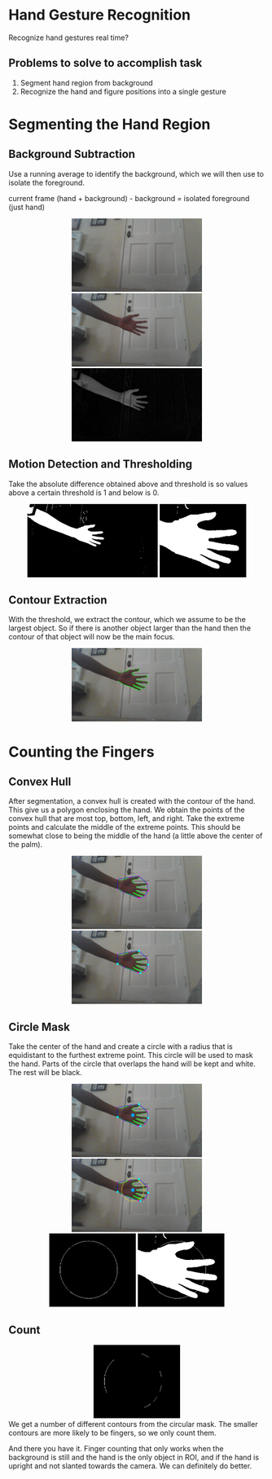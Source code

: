 # Hand Gesture Recognition
Recognize hand gestures real time?

## Problems to solve to accomplish task
1. Segment hand region from background
2. Recognize the hand and figure positions into a single gesture

# Segmenting the Hand Region
## Background Subtraction
Use a running average to identify the background, which we will then use to isolate the foreground.

current frame (hand + background) - background = isolated foreground (just hand)

<div align='center'>
    <img src='images/no_hand.JPG' width="256" height="144">
    <img src='images/yes_hand.JPG' width="256" height="144">
    <img src='images/diff.png' width="256" height="144">
</div>


## Motion Detection and Thresholding
Take the absolute difference obtained above and threshold is so values above a certain threshold is 1 and below is 0.

<div align='center'>
    <img src='images/threshold.png' width="256" height="144">
    <img src='images/roi.png' width="169.714" height="144">
</div>

## Contour Extraction
With the threshold, we extract the contour, which we assume to be the largest object. So if there is another object
larger than the hand then the contour of that object will now be the main focus.

<div align='center'>
    <img src='images/biggest_contour.png' width="256" height="144">
</div>

# Counting the Fingers
## Convex Hull
After segmentation, a convex hull is created with the contour of the hand. This give us a polygon enclosing the hand.
We obtain the points of the convex hull that are most top, bottom, left, and right. Take the extreme points and
calculate the middle of the extreme points. This should be somewhat close to being the middle of the hand 
(a little above the center of the palm).

<div align='center'>
    <img src='images/convex_hull.png' width="256" height="144">
    <img src='images/extreme_points.png' width="256" height="144">
</div>

## Circle Mask
Take the center of the hand and create a circle with a radius that is equidistant to the furthest extreme point. This
circle will be used to mask the hand. Parts of the circle that overlaps the hand will be kept and white. The rest will
be black.

<div align='center'>
    <img src='images/center.png' width="256" height="144">
    <img src='images/circle.png' width="256" height="144">
</div>

<div align='center'>
    <img src='images/circle_roi.png' width="169.714" height="144">
    <img src='images/circle_roi2.png' width="169.714" height="144">
</div>

## Count
<div align='center'>
    <img src='images/circle_contours.png' width="169.714" height="144">
</div>
We get a number of different contours from the circular mask. The smaller contours are more likely to be fingers, so we
only count them.

And there you have it. Finger counting that only works when the background is still and the hand is the only object in
ROI, and if the hand is upright and not slanted towards the camera. We can definitely do better.